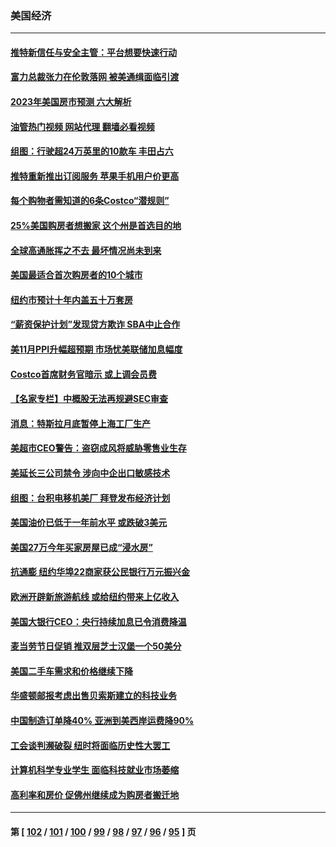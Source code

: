 ### 美国经济
---
#### [推特新信任与安全主管：平台想要快速行动](../../pages/ncid1078158/n13883387.md?12130845) 
#### [富力总裁张力在伦敦落网 被美通缉面临引渡](../../pages/ncid1078158/n13883423.md?12130845) 
#### [2023年美国房市预测 六大解析](../../pages/ncid1078158/n13882966.md?12130845) 
#### [油管热门视频 网站代理 翻墙必看视频](http://138.2.39.72:81/youtube.html?epic-marker?12130845)
#### [组图：行驶超24万英里的10款车 丰田占六](../../pages/ncid1078158/n13880599.md?12130845) 
#### [推特重新推出订阅服务 苹果手机用户价更高](../../pages/ncid1078158/n13882701.md?12130845) 
#### [每个购物者需知道的6条Costco“潜规则”](../../pages/ncid1078158/n13881398.md?12130845) 
#### [25%美国购房者想搬家 这个州是首选目的地](../../pages/ncid1078158/n13882415.md?12130845) 
#### [全球高通胀挥之不去 最坏情况尚未到来](../../pages/ncid1078158/n13882292.md?12130845) 
#### [美国最适合首次购房者的10个城市](../../pages/ncid1078158/n13881900.md?12130845) 
#### [纽约市预计十年内盖五十万套房](../../pages/ncid1078158/n13881969.md?12130845) 
#### [“薪资保护计划”发现贷方欺诈 SBA中止合作](../../pages/ncid1078158/n13881986.md?12130845) 
#### [美11月PPI升幅超预期 市场忧美联储加息幅度](../../pages/ncid1078158/n13881855.md?12130845) 
#### [Costco首席财务官暗示 或上调会员费](../../pages/ncid1078158/n13881808.md?12130845) 
#### [【名家专栏】中概股无法再规避SEC审查](../../pages/ncid1078158/n13881659.md?12130845) 
#### [消息：特斯拉月底暂停上海工厂生产](../../pages/ncid1078158/n13881710.md?12130845) 
#### [美超市CEO警告：盗窃成风将威胁零售业生存](../../pages/ncid1078158/n13881306.md?12130845) 
#### [美延长三公司禁令 涉向中企出口敏感技术](../../pages/ncid1078158/n13881160.md?12130845) 
#### [组图：台积电移机美厂 拜登发布经济计划](../../pages/ncid1078158/n13880859.md?12130845) 
#### [美国油价已低于一年前水平 或跌破3美元](../../pages/ncid1078158/n13881002.md?12130845) 
#### [美国27万今年买家房屋已成“浸水房”](../../pages/ncid1078158/n13881039.md?12130845) 
#### [抗通膨 纽约华埠22商家获公民银行万元振兴金](../../pages/ncid1078158/n13880625.md?12130845) 
#### [欧洲开辟新旅游航线 或给纽约带来上亿收入](../../pages/ncid1078158/n13880632.md?12130845) 
#### [美国大银行CEO：央行持续加息已令消费降温](../../pages/ncid1078158/n13880518.md?12130845) 
#### [麦当劳节日促销 推双层芝士汉堡一个50美分](../../pages/ncid1078158/n13880389.md?12130845) 
#### [美国二手车需求和价格继续下降](../../pages/ncid1078158/n13880409.md?12130845) 
#### [华盛顿邮报考虑出售贝索斯建立的科技业务](../../pages/ncid1078158/n13880380.md?12130845) 
#### [中国制造订单降40% 亚洲到美西岸运费降90%](../../pages/ncid1078158/n13880336.md?12130845) 
#### [工会谈判濒破裂 纽时将面临历史性大罢工](../../pages/ncid1078158/n13880269.md?12130845) 
#### [计算机科学专业学生 面临科技就业市场萎缩](../../pages/ncid1078158/n13879799.md?12130845) 
#### [高利率和房价 促佛州继续成为购房者搬迁地](../../pages/ncid1078158/n13879787.md?12130845) 

---
#### 第 [ [102](./102.md?12130845) / [101](./101.md?12130845) / [100](./100.md?12130845) / [99](./99.md?12130845) / [98](./98.md?12130845) / [97](./97.md?12130845) / [96](./96.md?12130845) / [95](./95.md?12130845) ] 页
